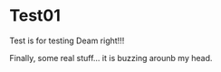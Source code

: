 # Test01
Test is for testing
Deam right!!!


Finally, some real stuff... it is buzzing arounb my head.
